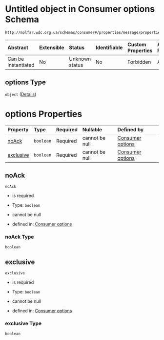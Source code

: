 # Untitled object in Consumer options Schema

```txt
http://molfar.wdc.org.ua/schemas/consumer#/properties/message/properties/options
```



| Abstract            | Extensible | Status         | Identifiable | Custom Properties | Additional Properties | Access Restrictions | Defined In                                                                                        |
| :------------------ | :--------- | :------------- | :----------- | :---------------- | :-------------------- | :------------------ | :------------------------------------------------------------------------------------------------ |
| Can be instantiated | No         | Unknown status | No           | Forbidden         | Allowed               | none                | [consumer.schema.json.schema.json*](json/consumer.schema.json.schema.json "open original schema") |

## options Type

`object` ([Details](consumer-1-properties-message-properties-options.md))

# options Properties

| Property                | Type      | Required | Nullable       | Defined by                                                                                                                                                                                           |
| :---------------------- | :-------- | :------- | :------------- | :--------------------------------------------------------------------------------------------------------------------------------------------------------------------------------------------------- |
| [noAck](#noack)         | `boolean` | Required | cannot be null | [Consumer options](consumer-1-properties-message-properties-options-properties-noack.md "http://molfar.wdc.org.ua/schemas/consumer#/properties/message/properties/options/properties/noAck")         |
| [exclusive](#exclusive) | `boolean` | Required | cannot be null | [Consumer options](consumer-1-properties-message-properties-options-properties-exclusive.md "http://molfar.wdc.org.ua/schemas/consumer#/properties/message/properties/options/properties/exclusive") |

## noAck



`noAck`

*   is required

*   Type: `boolean`

*   cannot be null

*   defined in: [Consumer options](consumer-1-properties-message-properties-options-properties-noack.md "http://molfar.wdc.org.ua/schemas/consumer#/properties/message/properties/options/properties/noAck")

### noAck Type

`boolean`

## exclusive



`exclusive`

*   is required

*   Type: `boolean`

*   cannot be null

*   defined in: [Consumer options](consumer-1-properties-message-properties-options-properties-exclusive.md "http://molfar.wdc.org.ua/schemas/consumer#/properties/message/properties/options/properties/exclusive")

### exclusive Type

`boolean`
